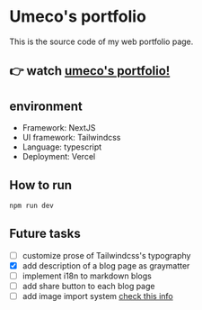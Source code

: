 # Umeco's portfolio

This is the source code of my web portfolio page.

## 👉 watch [umeco's portfolio!](https://umeco.tokyo)

## environment

* Framework: NextJS
* UI framework: Tailwindcss
* Language: typescript
* Deployment: Vercel

## How to run

```bash
npm run dev
```

## Future tasks

* [ ] customize prose of Tailwindcss's typography
* [x] add description of a blog page as graymatter
* [ ] implement i18n to markdown blogs
* [ ] add share button to each blog page
* [ ] add image import system [check this info](https://kenzoblog.vercel.app/posts/nextjs-blog-asset)
